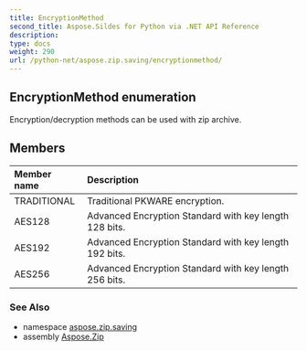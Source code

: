 ```yaml
---
title: EncryptionMethod
second_title: Aspose.Sildes for Python via .NET API Reference
description: 
type: docs
weight: 290
url: /python-net/aspose.zip.saving/encryptionmethod/
---
```


## EncryptionMethod enumeration

Encryption/decryption methods can be used with zip archive.

## Members
| Member name | Description |
| :- | :- |
|TRADITIONAL|Traditional PKWARE encryption.|
|AES128|Advanced Encryption Standard with key length 128 bits.|
|AES192|Advanced Encryption Standard with key length 192 bits.|
|AES256|Advanced Encryption Standard with key length 256 bits.|

### See Also

* namespace [aspose.zip.saving](/zip/python-net/aspose.zip.saving/)
* assembly [Aspose.Zip](/zip/python-net/)

